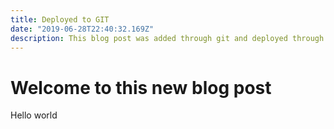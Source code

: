 ```yaml
---
title: Deployed to GIT
date: "2019-06-28T22:40:32.169Z"
description: This blog post was added through git and deployed through amplify
---
```


# Welcome to this new blog post
Hello world